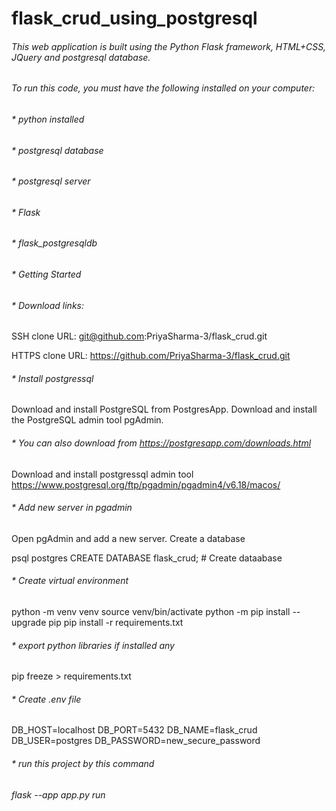 # flask_crud_using_postgresql
###### This web application is built using the Python Flask framework, HTML+CSS, JQuery and postgresql database.

###### To run this code, you must have the following installed on your computer:
###### * python installed
###### * postgresql database
###### * postgresql server
###### * Flask
###### * flask_postgresqldb

###### * Getting Started
###### * Download links:

SSH clone URL: git@github.com:PriyaSharma-3/flask_crud.git

HTTPS clone URL: https://github.com/PriyaSharma-3/flask_crud.git

###### * Install postgressql
Download and install PostgreSQL from PostgresApp.
Download and install the PostgreSQL admin tool pgAdmin.

###### * You can also download from https://postgresapp.com/downloads.html

Download and install postgressql admin tool
https://www.postgresql.org/ftp/pgadmin/pgadmin4/v6.18/macos/ 

###### * Add new server in pgadmin

Open pgAdmin and add a new server.
Create a database

psql postgres
CREATE DATABASE flask_crud; # Create dataabase


###### * Create virtual environment 
python -m venv venv
source venv/bin/activate
python -m pip install --upgrade pip
pip install -r requirements.txt

###### * export python libraries if installed any
pip freeze > requirements.txt


###### * Create .env file

DB_HOST=localhost
DB_PORT=5432
DB_NAME=flask_crud
DB_USER=postgres
DB_PASSWORD=new_secure_password


###### * run this project by this command
###### flask --app app.py run